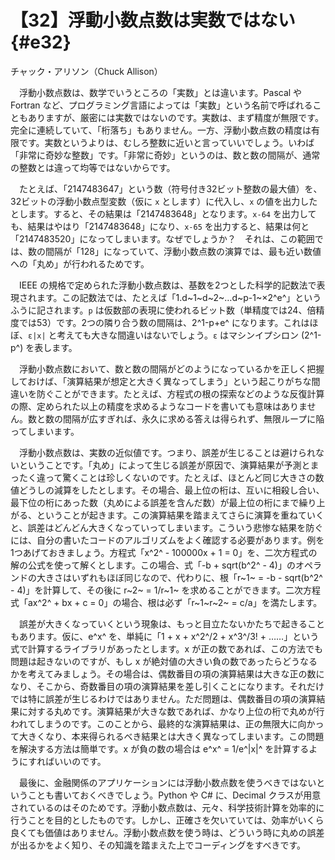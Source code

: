 # 【32】浮動小数点数は実数ではない{#e32}

<div class="author">チャック・アリソン（Chuck Allison）</div>

　浮動小数点数は、数学でいうところの「実数」とは違います。Pascal や Fortran など、プログラミング言語によっては「実数」という名前で呼ばれることもありますが、厳密には実数ではないのです。実数は、まず精度が無限です。完全に連続していて、「桁落ち」もありません。一方、浮動小数点数の精度は有限です。実数というよりは、むしろ整数に近いと言っていいでしょう。いわば「非常に奇妙な整数」です。「非常に奇妙」というのは、数と数の間隔が、通常の整数とは違って均等ではないからです。

　たとえば、「2147483647」という数（符号付き32ビット整数の最大値）を、32ビットの浮動小数点型変数（仮に `x` とします）に代入し、`x` の値を出力したとします。すると、その結果は「2147483648」となります。`x-64` を出力しても、結果はやはり「2147483648」になり、`x-65` を出力すると、結果は何と「2147483520」になってしまいます。なぜでしょうか？　それは、この範囲では、数の間隔が「128」になっていて、浮動小数点数の演算では、最も近い数値への「丸め」が行われるためです。

　IEEE の規格で定められた浮動小数点数は、基数を2つとした科学的記数法で表現されます。この記数法では、たとえば「1.d~1~d~2~…d~p-1~×2^e^」というふうに記されます。`p` は仮数部の表現に使われるビット数（単精度では24、倍精度では53）です。2つの隣り合う数の間隔は、2^1-p+e^ になります。これはほぼ、`ε|x|` と考えても大きな間違いはないでしょう。`ε` はマシンイプシロン (2^1-p^) を表します。

　浮動小数点数において、数と数の間隔がどのようになっているかを正しく把握しておけば、「演算結果が想定と大きく異なってしまう」という起こりがちな間違いを防ぐことができます。たとえば、方程式の根の探索などのような反復計算の際、定められた以上の精度を求めるようなコードを書いても意味はありません。数と数の間隔が広すぎれば、永久に求める答えは得られず、無限ループに陥ってしまいます。

　浮動小数点数は、実数の近似値です。つまり、誤差が生じることは避けられないということです。「丸め」によって生じる誤差が原因で、演算結果が予測とまったく違って驚くことは珍しくないのです。たとえば、ほとんど同じ大きさの数値どうしの減算をしたとします。その場合、最上位の桁は、互いに相殺し合い、最下位の桁にあった数（丸めによる誤差を含んだ数）が最上位の桁にまで繰り上がる、ということが起きます。この演算結果を踏まえてさらに演算を重ねていくと、誤差はどんどん大きくなっていってしまいます。こういう悲惨な結果を防ぐには、自分の書いたコードのアルゴリズムをよく確認する必要があります。例を1つあげておきましょう。方程式「x^2^ - 100000x + 1 = 0」を、二次方程式の解の公式を使って解くとします。この場合、式「-b + sqrt(b^2^ - 4)」のオペランドの大きさはいずれもほぼ同じなので、代わりに、根「r~1~ = -b - sqrt(b^2^ - 4)」を計算して、その後に r~2~ = 1/r~1~ を求めることができます。二次方程式「ax^2^ + bx + c = 0」の場合、根は必ず「r~1~r~2~ = c/a」を満たします。

　誤差が大きくなっていくという現象は、もっと目立たないかたちで起きることもあります。仮に、e^x^ を、単純に「1 + x + x^2^/2 + x^3^/3! + ……」という式で計算するライブラリがあったとします。x が正の数であれば、この方法でも問題は起きないのですが、もし x が絶対値の大きい負の数であったらどうなるかを考えてみましょう。その場合は、偶数番目の項の演算結果は大きな正の数になり、そこから、奇数番目の項の演算結果を差し引くことになります。それだけでは特に誤差が生じるわけではありません。ただ問題は、偶数番目の項の演算結果に対する丸めです。演算結果が大きな数であれば、かなり上位の桁で丸めが行われてしまうのです。このことから、最終的な演算結果は、正の無限大に向かって大きくなり、本来得られるべき結果とは大きく異なってしまいます。この問題を解決する方法は簡単です。x が負の数の場合は e^x^ = 1/e^|x|^ を計算するようにすればいいのです。

　最後に、金融関係のアプリケーションには浮動小数点数を使うべきではないということも書いておくべきでしょう。Python や C# に、Decimal クラスが用意されているのはそのためです。浮動小数点数は、元々、科学技術計算を効率的に行うことを目的としたものです。しかし、正確さを欠いていては、効率がいくら良くても価値はありません。浮動小数点数を使う時は、どういう時に丸めの誤差が出るかをよく知り、その知識を踏まえた上でコーディングをすべきです。
